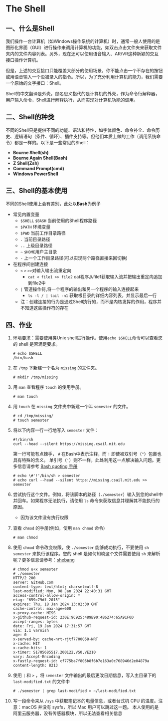 # The Shell



## 一、什么是Shell

我们操作一台计算机（如Windows操作系统的计算机）时，通常一般人使用的是图形化界面（GUI）进行操作来调用计算机的功能，如双击点击文件夹来获取文件夹内的文件内容列表。另外，现在还可以使用语音输入、AR/VR这种新颖的交互接口操作计算机。

但是，上述的交互接口只能覆盖大部分的使用场景，你不能点击一个不存在的按钮或用语音输入一个没被录入的指令。所以，为了充分利用计算机的能力，我们需要一个原始的文字接口：Shell。

Shell的中文翻译是外壳，顾名思义指代的是计算机的外壳，作为命令行解释器，用户输入命令，Shell进行解释执行，从而实现对计算机功能的调用。



## 二、Shell的种类

不同的Shell只是提供不同的功能、语法和特性，如字体颜色、命令补全、命令历史、逻辑语句（条件、循环）、插件支持等。但他们本质上做的工作（调用系统命令）都是一样的。以下是一些常见的Shell：

- **Bourne Shell(sh)**
- **Bourne Again Shell(Bash)**
- **Z Shell(Zsh)**
- **Command Prompt(cmd)**
- **Windows PowerShell**



## 三、Shell的基本使用

不同的Shell使用上会有差别，此处以**Bash**为例子

- 常见内置变量
  - `$SHELL` `$BASH` 当前使用的Shell程序路径
  - `$PATH` 环境变量
  - `$PWD` 当前工作目录路径
  - `.` 当前目录路径
  - `..` 上级目录路径
  - `~` `$HOME`用户主目录
  - `-` 上一个工作目录路径(可以实现两个路径直接来回切换)
- 在程序间创建连接
  - `<` `>` `>>`对输入输出流重定向
    - `cat < file1 >> file2` cat程序从file1获取输入流并把输出重定向追加到file2中
  - `|` 管道操作符,将一个程序的输出和另一个程序的输入连接起来
    - `ls -l / | tail -n1` 获取根目录的详细内容列表，并显示最后一行
  - 注：创建连接的行为是通过Shell执行的，而不是内核发挥的作用，程序并不知道这些操作符的存在



## 四、作业

1. 环境要求：需要使用类Unix shell进行操作。使用`echo $SHELL`命令可以查看您的 shell 是否满足要求。
   ```shell
   # echo $SHELL
   /bin/bash
   ```

2. 在 `/tmp` 下新建一个名为 `missing` 的文件夹。
   ```shell
   # mkdir /tmp/missing
   ```

3. 用 `man` 查看程序 `touch` 的使用手册。
   ```shell
   # man touch
   ```

4. 用 `touch` 在 `missing` 文件夹中新建一个叫 `semester` 的文件。
   ```shell
   # cd /tmp/missing/
   # touch semester
   ```

5. 将以下内容一行一行地写入 `semester` 文件： 

   ```plain text
   #!/bin/sh
   curl --head --silent https://missing.csail.mit.edu
   ```

   第一行可能有点棘手， `#` 在Bash中表示注释，而 `!` 即使被双引号（`"`）包裹也具有特殊的含义。 单引号（`'`）则不一样，此处利用这一点解决输入问题。更多信息请参考  [Bash quoting 手册](https://www.gnu.org/software/bash/manual/html_node/Quoting.html)
   ```shell
   # echo \#'!'/bin/sh > semester
   # echo curl --head --silent https://missing.csail.mit.edu >> semester
   ```

6. 尝试执行这个文件。例如，将该脚本的路径（`./semester`）输入到您的shell中并回车。如果程序无法执行，请使用 `ls` 命令来获取信息并理解其不能执行的原因。

   - 因为该文件没有执行权限

7. 查看 `chmod` 的手册(例如，使用 `man chmod` 命令)
   ```shell
   # man chmod
   ```

8. 使用 `chmod` 命令改变权限，使 `./semester` 能够成功执行，不要使用 `sh semester` 来执行该程序。您的 shell 是如何知晓这个文件需要使用 `sh` 来解析呢？更多信息请参考：[shebang](https://en.wikipedia.org/wiki/Shebang_(Unix))
   ```shell
   # chmod u+x semester
   # ./semester 
   HTTP/2 200 
   server: GitHub.com
   content-type: text/html; charset=utf-8
   last-modified: Mon, 08 Jan 2024 22:40:31 GMT
   access-control-allow-origin: *
   etag: "659c79df-2015"
   expires: Thu, 18 Jan 2024 13:02:30 GMT
   cache-control: max-age=600
   x-proxy-cache: MISS
   x-github-request-id: 230E:9C925:489B90:4B6274:65A91F0D
   accept-ranges: bytes
   date: Fri, 19 Jan 2024 17:31:57 GMT
   via: 1.1 varnish
   age: 0
   x-served-by: cache-nrt-rjtf7700058-NRT
   x-cache: HIT
   x-cache-hits: 1
   x-timer: S1705685517.200122,VS0,VE210
   vary: Accept-Encoding
   x-fastly-request-id: cf775ba7f805b8f6b7e163a0c768946d2e04879a
   content-length: 8213
   ```

9. 使用 `|` 和 `>` ，将 `semester` 文件输出的最后更改日期信息，写入主目录下的 `last-modified.txt` 的文件中
   ```shell
   # ./semester | grep last-modified > ~/last-modified.txt
   ```

10. 写一段命令来从 `/sys` 中获取笔记本的电量信息，或者台式机 CPU 的温度。注意：macOS 并没有 sysfs，所以 Mac 用户可以跳过这一题。
    本人使用的是阿里云服务器，没有传感器模块，所以无法查看相关信息

